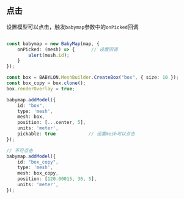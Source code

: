 <script setup>
import Click from '../../../components/features/base/Click.vue';
</script>

## 点击
设置模型可以点击，触发`babymap`参数中的`onPicked`回调

<Click></Click>

```ts

const babymap = new BabyMap(map, {
    onPicked: (mesh) => {      // 设置回调
        alert(mesh.id);
    }
});

const box = BABYLON.MeshBuilder.CreateBox("box", { size: 10 });
const box_copy = box.clone();
box.renderOverlay = true;

babymap.addModel({
    id: "box",
    type: 'mesh',
    mesh: box,
    position: [...center, 5],
    units: 'meter',
    pickable: true            // 设置mesh可以点击
});

// 不可点击
babymap.addModel({
    id: "box_copy",
    type: 'mesh',
    mesh: box_copy,
    position: [120.00015, 30, 5],
    units: 'meter',
});

```